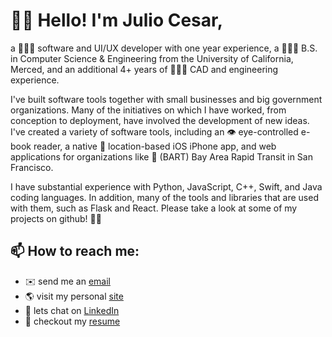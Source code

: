 # 👋🏼 Hello! I'm Julio Cesar,
a 👨🏽‍💻 software and UI/UX developer with one year experience, a 👨🏽‍🎓 B.S. in Computer Science & Engineering from the University of California, Merced, and an additional 4+ years of 👷🏼‍♂️ CAD and engineering experience.

I've built software tools together with small businesses and big government organizations. Many of the initiatives on which I have worked, from conception to deployment, have involved the development of new ideas. I've created a variety of software tools, including an 👁 eye-controlled e-book reader, a native 📍 location-based iOS iPhone app, and web applications for organizations like 🚄 (BART) Bay Area Rapid Transit in San Francisco.

I have substantial experience with Python, JavaScript, C++, Swift, and Java coding languages. In addition, many of the tools and libraries that are used with them, such as Flask and React. Please take a look at some of my projects on github! ✌🏼

## 📫 How to reach me:
- ✉️ send me an <a href="mailto:juliocesarlopez@me.com?subject=👋🏼 Hey Julio, I checked out your github&body=I thought we could possibly work together on.....">email</a>
- 🌎 visit my personal <a href="https://juliocesarlq.github.io"> site</a> 
- 💼 lets chat on <a href="https://www.linkedin.com/in/julio-ces-lopez">LinkedIn</a> 
- 📃 checkout my <a href="https://juliocesarlq.github.io/resume-software.pdf">resume</a> 


<!--
Here are some ideas to get you started:

- 🔭 I’m currently working on ...
- 🌱 I’m currently learning ...
- 👯 I’m looking to collaborate on ...
- 🤔 I’m looking for help with ...
- 💬 Ask me about ...
- 📫 How to reach me: ...
- 😄 Pronouns: ...
- ⚡ Fun fact: ...

--!>
